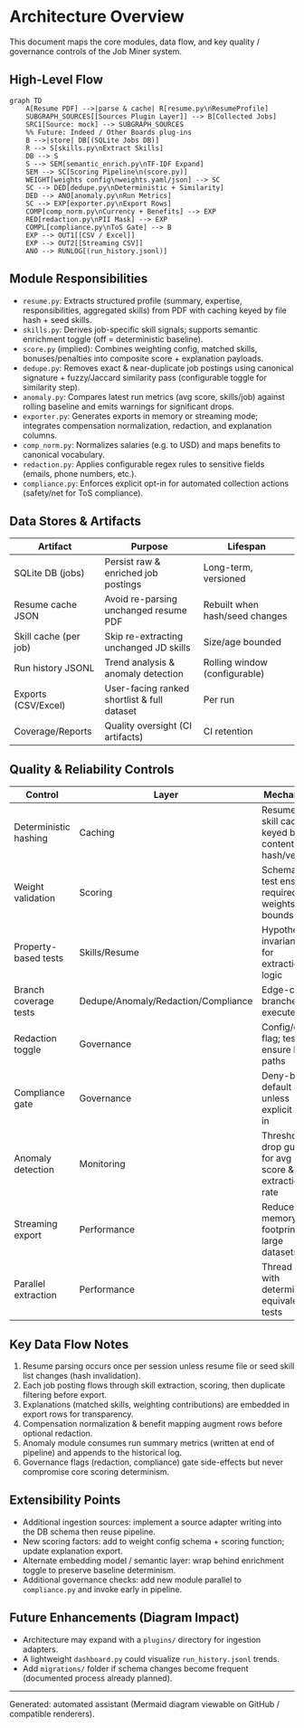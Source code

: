 # Architecture Overview

This document maps the core modules, data flow, and key quality / governance controls of the Job Miner system.

## High-Level Flow

```mermaid
graph TD
    A[Resume PDF] -->|parse & cache| R[resume.py\nResumeProfile]
    SUBGRAPH_SOURCES[[Sources Plugin Layer]] --> B[Collected Jobs]
    SRC1[Source: mock] --> SUBGRAPH_SOURCES
    %% Future: Indeed / Other Boards plug-ins
    B -->|store| DB[(SQLite Jobs DB)]
    R --> S[skills.py\nExtract Skills]
    DB --> S
    S --> SEM[semantic_enrich.py\nTF-IDF Expand]
    SEM --> SC[Scoring Pipeline\n(score.py)]
    WEIGHT[weights config\nweights.yaml/json] --> SC
    SC --> DED[dedupe.py\nDeterministic + Similarity]
    DED --> ANO[anomaly.py\nRun Metrics]
    SC --> EXP[exporter.py\nExport Rows]
    COMP[comp_norm.py\nCurrency + Benefits] --> EXP
    RED[redaction.py\nPII Mask] --> EXP
    COMPL[compliance.py\nToS Gate] --> B
    EXP --> OUT1[[CSV / Excel]]
    EXP --> OUT2[[Streaming CSV]]
    ANO --> RUNLOG[(run_history.jsonl)]
```

## Module Responsibilities

- `resume.py`: Extracts structured profile (summary, expertise, responsibilities, aggregated skills) from PDF with caching keyed by file hash + seed skills.
- `skills.py`: Derives job-specific skill signals; supports semantic enrichment toggle (off = deterministic baseline).
- `score.py` (implied): Combines weighting config, matched skills, bonuses/penalties into composite score + explanation payloads.
- `dedupe.py`: Removes exact & near-duplicate job postings using canonical signature + fuzzy/Jaccard similarity pass (configurable toggle for similarity step).
- `anomaly.py`: Compares latest run metrics (avg score, skills/job) against rolling baseline and emits warnings for significant drops.
- `exporter.py`: Generates exports in memory or streaming mode; integrates compensation normalization, redaction, and explanation columns.
- `comp_norm.py`: Normalizes salaries (e.g. to USD) and maps benefits to canonical vocabulary.
- `redaction.py`: Applies configurable regex rules to sensitive fields (emails, phone numbers, etc.).
- `compliance.py`: Enforces explicit opt-in for automated collection actions (safety/net for ToS compliance).

## Data Stores & Artifacts

| Artifact | Purpose | Lifespan |
|----------|---------|----------|
| SQLite DB (jobs) | Persist raw & enriched job postings | Long-term, versioned |
| Resume cache JSON | Avoid re-parsing unchanged resume PDF | Rebuilt when hash/seed changes |
| Skill cache (per job) | Skip re-extracting unchanged JD skills | Size/age bounded |
| Run history JSONL | Trend analysis & anomaly detection | Rolling window (configurable) |
| Exports (CSV/Excel) | User-facing ranked shortlist & full dataset | Per run |
| Coverage/Reports | Quality oversight (CI artifacts) | CI retention |

## Quality & Reliability Controls

| Control | Layer | Mechanism |
|---------|-------|-----------|
| Deterministic hashing | Caching | Resume + skill caches keyed by content hash/version |
| Weight validation | Scoring | Schema + test ensures required weights and bounds |
| Property-based tests | Skills/Resume | Hypothesis invariants for extraction logic |
| Branch coverage tests | Dedupe/Anomaly/Redaction/Compliance | Edge-case branches executed |
| Redaction toggle | Governance | Config/env flag; tests ensure both paths |
| Compliance gate | Governance | Deny-by-default unless explicit opt-in |
| Anomaly detection | Monitoring | Threshold drop guard for avg score & extraction rate |
| Streaming export | Performance | Reduces memory footprint on large datasets |
| Parallel extraction | Performance | Thread pool with deterministic equivalence tests |

## Key Data Flow Notes

1. Resume parsing occurs once per session unless resume file or seed skill list changes (hash invalidation).
2. Each job posting flows through skill extraction, scoring, then duplicate filtering before export.
3. Explanations (matched skills, weighting contributions) are embedded in export rows for transparency.
4. Compensation normalization & benefit mapping augment rows before optional redaction.
5. Anomaly module consumes run summary metrics (written at end of pipeline) and appends to the historical log.
6. Governance flags (redaction, compliance) gate side-effects but never compromise core scoring determinism.

## Extensibility Points

- Additional ingestion sources: implement a source adapter writing into the DB schema then reuse pipeline.
- New scoring factors: add to weight config schema + scoring function; update explanation export.
- Alternate embedding model / semantic layer: wrap behind enrichment toggle to preserve baseline determinism.
- Additional governance checks: add new module parallel to `compliance.py` and invoke early in pipeline.

## Future Enhancements (Diagram Impact)

- Architecture may expand with a `plugins/` directory for ingestion adapters.
- A lightweight `dashboard.py` could visualize `run_history.jsonl` trends.
- Add `migrations/` folder if schema changes become frequent (documented process already planned).

---
Generated: automated assistant (Mermaid diagram viewable on GitHub / compatible renderers).
